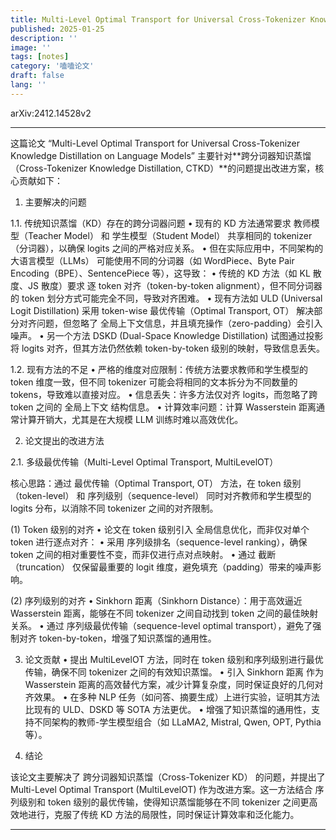 ```yaml
---
title: Multi-Level Optimal Transport for Universal Cross-Tokenizer Knowledge Distillation on Language Models
published: 2025-01-25
description: ''
image: ''
tags: [notes]
category: '嗑嗑论文'
draft: false
lang: ''
---
```

arXiv:2412.14528v2

---
这篇论文 “Multi-Level Optimal Transport for Universal Cross-Tokenizer Knowledge Distillation on Language Models” 主要针对**跨分词器知识蒸馏（Cross-Tokenizer Knowledge Distillation, CTKD）**的问题提出改进方案，核心贡献如下：

1. 主要解决的问题

1.1. 传统知识蒸馏（KD）存在的跨分词器问题
	•	现有的 KD 方法通常要求 教师模型（Teacher Model） 和 学生模型（Student Model） 共享相同的 tokenizer（分词器），以确保 logits 之间的严格对应关系。
	•	但在实际应用中，不同架构的 大语言模型（LLMs） 可能使用不同的分词器（如 WordPiece、Byte Pair Encoding（BPE）、SentencePiece 等），这导致：
	•	传统的 KD 方法（如 KL 散度、JS 散度）要求 逐 token 对齐（token-by-token alignment），但不同分词器的 token 划分方式可能完全不同，导致对齐困难。
	•	现有方法如 ULD (Universal Logit Distillation) 采用 token-wise 最优传输（Optimal Transport, OT） 解决部分对齐问题，但忽略了 全局上下文信息，并且填充操作（zero-padding）会引入噪声。
	•	另一个方法 DSKD (Dual-Space Knowledge Distillation) 试图通过投影将 logits 对齐，但其方法仍然依赖 token-by-token 级别的映射，导致信息丢失。

1.2. 现有方法的不足
	•	严格的维度对应限制：传统方法要求教师和学生模型的 token 维度一致，但不同 tokenizer 可能会将相同的文本拆分为不同数量的 tokens，导致难以直接对应。
	•	信息丢失：许多方法仅对齐 logits，而忽略了跨 token 之间的 全局上下文 结构信息。
	•	计算效率问题：计算 Wasserstein 距离通常计算开销大，尤其是在大规模 LLM 训练时难以高效优化。

2. 论文提出的改进方法

2.1. 多级最优传输（Multi-Level Optimal Transport, MultiLevelOT）

核心思路：通过 最优传输（Optimal Transport, OT） 方法，在 token 级别（token-level） 和 序列级别（sequence-level） 同时对齐教师和学生模型的 logits 分布，以消除不同 tokenizer 之间的对齐限制。

(1) Token 级别的对齐
	•	论文在 token 级别引入 全局信息优化，而非仅对单个 token 进行逐点对齐：
	•	采用 序列级排名（sequence-level ranking），确保 token 之间的相对重要性不变，而非仅进行点对点映射。
	•	通过 截断（truncation） 仅保留最重要的 logit 维度，避免填充（padding）带来的噪声影响。

(2) 序列级别的对齐
	•	Sinkhorn 距离（Sinkhorn Distance）：用于高效逼近 Wasserstein 距离，能够在不同 tokenizer 之间自动找到 token 之间的最佳映射关系。
	•	通过 序列级最优传输（sequence-level optimal transport），避免了强制对齐 token-by-token，增强了知识蒸馏的通用性。

3. 论文贡献
	•	提出 MultiLevelOT 方法，同时在 token 级别和序列级别进行最优传输，确保不同 tokenizer 之间的有效知识蒸馏。
	•	引入 Sinkhorn 距离 作为 Wasserstein 距离的高效替代方案，减少计算复杂度，同时保证良好的几何对齐效果。
	•	在多种 NLP 任务（如问答、摘要生成）上进行实验，证明其方法比现有的 ULD、DSKD 等 SOTA 方法更优。
	•	增强了知识蒸馏的通用性，支持不同架构的教师-学生模型组合（如 LLaMA2, Mistral, Qwen, OPT, Pythia 等）。

4. 结论

该论文主要解决了 跨分词器知识蒸馏（Cross-Tokenizer KD） 的问题，并提出了 Multi-Level Optimal Transport (MultiLevelOT) 作为改进方案。这一方法结合 序列级别和 token 级别的最优传输，使得知识蒸馏能够在不同 tokenizer 之间更高效地进行，克服了传统 KD 方法的局限性，同时保证计算效率和泛化能力。

---




